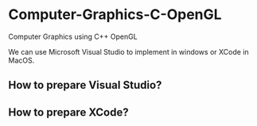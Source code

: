 # Computer-Graphics-C-OpenGL
Computer Graphics using C++ OpenGL

We can use Microsoft Visual Studio to implement in windows or XCode in MacOS.

## How to prepare Visual Studio?


## How to prepare XCode?

